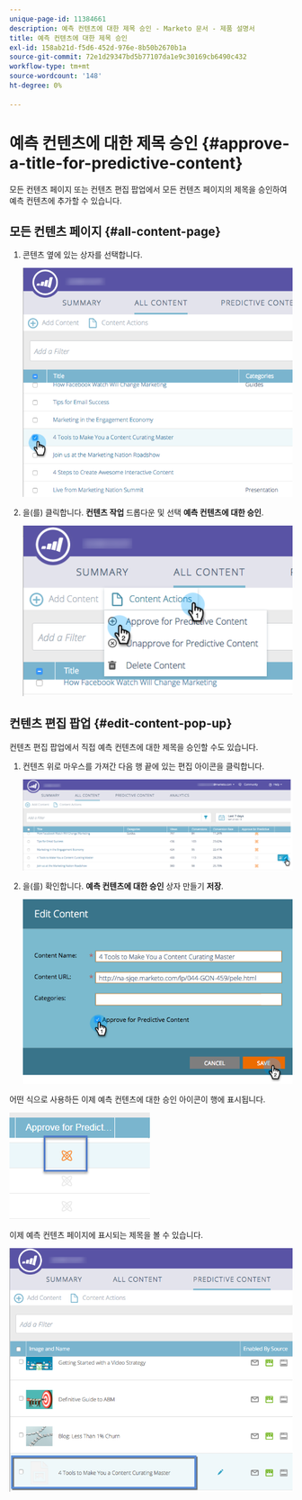 ```yaml
---
unique-page-id: 11384661
description: 예측 컨텐츠에 대한 제목 승인 - Marketo 문서 - 제품 설명서
title: 예측 컨텐츠에 대한 제목 승인
exl-id: 158ab21d-f5d6-452d-976e-8b50b2670b1a
source-git-commit: 72e1d29347bd5b77107da1e9c30169cb6490c432
workflow-type: tm+mt
source-wordcount: '148'
ht-degree: 0%

---
```


# 예측 컨텐츠에 대한 제목 승인 {#approve-a-title-for-predictive-content}

모든 컨텐츠 페이지 또는 컨텐츠 편집 팝업에서 모든 컨텐츠 페이지의 제목을 승인하여 예측 컨텐츠에 추가할 수 있습니다.

## 모든 컨텐츠 페이지 {#all-content-page}

1. 콘텐츠 옆에 있는 상자를 선택합니다.

   ![](assets/image2017-10-3-9-3a9-3a47.png)

1. 을(를) 클릭합니다. **컨텐츠 작업** 드롭다운 및 선택 **예측 컨텐츠에 대한 승인**.

   ![](assets/image2017-10-3-9-3a10-3a31.png)

## 컨텐츠 편집 팝업 {#edit-content-pop-up}

컨텐츠 편집 팝업에서 직접 예측 컨텐츠에 대한 제목을 승인할 수도 있습니다.

1. 컨텐츠 위로 마우스를 가져간 다음 행 끝에 있는 편집 아이콘을 클릭합니다.

   ![](assets/image2017-10-3-9-3a14-3a55.png)

1. 을(를) 확인합니다. **예측 컨텐츠에 대한 승인** 상자 만들기 **저장**.

   ![](assets/image2017-10-3-9-3a15-3a35.png)

어떤 식으로 사용하든 이제 예측 컨텐츠에 대한 승인 아이콘이 행에 표시됩니다.

![](assets/five.png)

이제 예측 컨텐츠 페이지에 표시되는 제목을 볼 수 있습니다.

![](assets/image2017-10-3-9-3a16-3a45.png)
